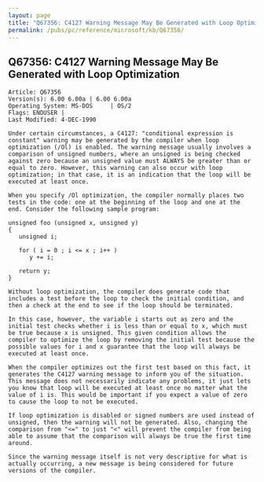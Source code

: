 ```yaml
---
layout: page
title: "Q67356: C4127 Warning Message May Be Generated with Loop Optimization"
permalink: /pubs/pc/reference/microsoft/kb/Q67356/
---
```


## Q67356: C4127 Warning Message May Be Generated with Loop Optimization

	Article: Q67356
	Version(s): 6.00 6.00a | 6.00 6.00a
	Operating System: MS-DOS     | OS/2
	Flags: ENDUSER |
	Last Modified: 4-DEC-1990
	
	Under certain circumstances, a C4127: "conditional expression is
	constant" warning may be generated by the compiler when loop
	optimization (/Ol) is enabled. The warning message usually involves a
	comparison of unsigned numbers, where an unsigned is being checked
	against zero because an unsigned value must ALWAYS be greater than or
	equal to zero. However, this warning can also occur with loop
	optimization; in that case, it is an indication that the loop will be
	executed at least once.
	
	When you specify /Ol optimization, the compiler normally places two
	tests in the code: one at the beginning of the loop and one at the
	end. Consider the following sample program:
	
	unsigned foo (unsigned x, unsigned y)
	{
	   unsigned i;
	
	   for ( i = 0 ; i <= x ; i++ )
	      y += i;
	
	   return y;
	}
	
	Without loop optimization, the compiler does generate code that
	includes a test before the loop to check the initial condition, and
	then a check at the end to see if the loop should be terminated.
	
	In this case, however, the variable i starts out as zero and the
	initial test checks whether i is less than or equal to x, which must
	be true because x is unsigned. This given condition allows the
	compiler to optimize the loop by removing the initial test because the
	possible values for i and x guarantee that the loop will always be
	executed at least once.
	
	When the compiler optimizes out the first test based on this fact, it
	generates the C4127 warning message to inform you of the situation.
	This message does not necessarily indicate any problems, it just lets
	you know that loop will be executed at least once no matter what the
	value of i is. This would be important if you expect a value of zero
	to cause the loop to not be executed.
	
	If loop optimization is disabled or signed numbers are used instead of
	unsigned, then the warning will not be generated. Also, changing the
	comparison from "<=" to just "<" will prevent the compiler from being
	able to assume that the comparison will always be true the first time
	around.
	
	Since the warning message itself is not very descriptive for what is
	actually occurring, a new message is being considered for future
	versions of the compiler.

